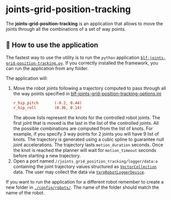 # joints-grid-position-tracking
The **joints-grid-position-tracking** is an application that allows to move the joints
through all the combinations of a set of way points.

## 🏃 How to use the application
The fastest way to use the utility is to run the `python` application
[`blf-joints-grid-position-tracking.py`](./blf-joints-grid-position-tracking.py).
If you correctly installed the framework, you can run the application from any folder.

The application will:
1. Move the robot joints following a trajectory computed to pass through all the way points specified in
   [blf-joints-grid-position-tracking-options.ini](./config/robots/ergoCubGazeboV1_1/blf-joints-grid-position-tracking-options.ini)
   ```ini
   r_hip_pitch       (-0.2, 0.44)
   r_hip_roll        (0.36, 0.14)
   ```
   The above lists represent the knots for the controlled robot joints.
   The first joint that is moved is the last in the list of the controlled joints.
   All the possible combinations are computed from the list of knots. For example, if you specify 
   $3$ way points for $2$ joints you will have $9$ list of knots.
   The trajectory is generated using a cubic spline to guarantee null joint accelerations.
   The trajectory lasts `motion_duration` seconds. Once the knot is reached the planner
   will wait for `motion_timeout` seconds before starting a new trajectory.
2. Open a port named `//joints_grid_position_tracking/logger/data:o` containing the joint trajectory values structured as
   [`VectorCollection`](../../src/YarpUtilities/thrifts/BipedalLocomotion/YarpUtilities/VectorsCollection.thrift)
   data. The user may collect the data via [`YarpRobotLoggerDevice`](../../devices/YarpRobotLoggerDevice).

If you want to run the application for a different robot remember to create a new folder in
[`./config/robots/`](./config/robots). The name of the folder should match the name of the robot.
